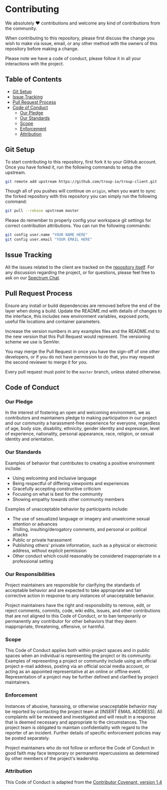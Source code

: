 # Contributing

We absolutely ❤️ contributions and welcome any kind of contributions from the community.

When contributing to this repository, please first discuss the change you wish to make via issue, email, or any other method with the owners of this repository before making a change.

Please note we have a code of conduct, please follow it in all your interactions with the project.

## Table of Contents

-   [Git Setup](#git-setup)
-   [Issue Tracking](#issue-tracking)
-   [Pull Request Process](#pull-request-process)
-   [Code of Conduct](#code-of-conduct)
    -   [Our Pledge](#our-pledge)
    -   [Our Standards](#our-standards)
    -   [Scope](#scope)
    -   [Enforcement](#enforcement)
    -   [Attribution](#attribution)

## Git Setup

To start contributing to this repository, first fork it to your GitHub account. Once you have forked it, run the following commands to setup the upstream.

```bash
git remote add upstream https://github.com/troup-io/troup-client.git
```

Though all of you pushes will continue on `origin`, when you want to sync the forked repository with this repository you can simply run the following command:

```bash
git pull --rebase upstream master
```

Please do remember to properly config your workspace git settings for correct contribution attributions. You can run the following commands:

```bash
git config user.name "YOUR NAME HERE"
git config user.email "YOUR EMAIL HERE"
```

## Issue Tracking

All the issues related to the client are tracked on the [repository itself](https://github.com/troup-io/troup-client/issues). For any discussion regarding the project, or for questions, please feel free to ask on our [Spectrum Chat](http://chat.troup.io).

## Pull Request Process

Ensure any install or build dependencies are removed before the end of the layer when doing a build.
Update the README.md with details of changes to the interface, this includes new environment variables, exposed ports, useful file locations and container parameters.

Increase the version numbers in any examples files and the README.md to the new version that this Pull Request would represent. The versioning scheme we use is SemVer.

You may merge the Pull Request in once you have the sign-off of one other developers, or if you do not have permission to do that, you may request the second reviewer to merge it for you.

Every pull request must point to the `master` branch, unless stated otherwise.

## Code of Conduct

### Our Pledge

In the interest of fostering an open and welcoming environment, we as contributors and maintainers pledge to making participation in our project and our community a harassment-free experience for everyone, regardless of age, body size, disability, ethnicity, gender identity and expression, level of experience, nationality, personal appearance, race, religion, or sexual identity and orientation.

### Our Standards

Examples of behavior that contributes to creating a positive environment include:

-   Using welcoming and inclusive language
-   Being respectful of differing viewpoints and experiences
-   Gracefully accepting constructive criticism
-   Focusing on what is best for the community
-   Showing empathy towards other community members

Examples of unacceptable behavior by participants include:

-   The use of sexualized language or imagery and unwelcome sexual attention or advances
-   Trolling, insulting/derogatory comments, and personal or political attacks
-   Public or private harassment
-   Publishing others' private information, such as a physical or electronic address, without explicit permission
-   Other conduct which could reasonably be considered inappropriate in a professional setting

### Our Responsibilities

Project maintainers are responsible for clarifying the standards of acceptable behavior and are expected to take appropriate and fair corrective action in response to any instances of unacceptable behavior.

Project maintainers have the right and responsibility to remove, edit, or reject comments, commits, code, wiki edits, issues, and other contributions that are not aligned to this Code of Conduct, or to ban temporarily or permanently any contributor for other behaviors that they deem inappropriate, threatening, offensive, or harmful.

### Scope

This Code of Conduct applies both within project spaces and in public spaces when an individual is representing the project or its community. Examples of representing a project or community include using an official project e-mail address, posting via an official social media account, or acting as an appointed representative at an online or offline event. Representation of a project may be further defined and clarified by project maintainers.

### Enforcement

Instances of abusive, harassing, or otherwise unacceptable behavior may be reported by contacting the project team at [INSERT EMAIL ADDRESS]. All complaints will be reviewed and investigated and will result in a response that is deemed necessary and appropriate to the circumstances. The project team is obligated to maintain confidentiality with regard to the reporter of an incident. Further details of specific enforcement policies may be posted separately.

Project maintainers who do not follow or enforce the Code of Conduct in good faith may face temporary or permanent repercussions as determined by other members of the project's leadership.

### Attribution

This Code of Conduct is adapted from the [Contributor Covenant, version 1.4](http://contributor-covenant.org/version/1/4)
